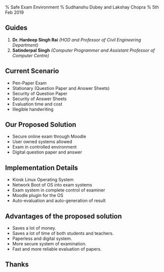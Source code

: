 % Safe Exam Environment
% Sudhanshu Dubey and Lakshay Chopra
% 5th Feb 2019

## Guides

1. **Dr. Hardeep Singh Rai** *(HOD and Professor of Civil Engineering Department)*
1. **Satinderpal Singh** *(Computer Programmer and Assistant Professor of Computer Centre)*

## Current Scenario

- Pen-Paper Exam
- Stationary (Question Paper and Answer Sheets)
- Security of Question Paper
- Security of Answer Sheets
- Evaluation time and cost
- Illegible handwriting

## Our Proposed Solution

- Secure online exam through Moodle
- User owned systems allowed
- Exam in controlled environment
- Digital question paper and answer

## Implementation Details

- Kiosk Linux Operating System
- Network Boot of OS into exam systems
- Exam system in complete control of examiner
- Moodle plugin for the OS
- Auto-evaluation and auto-generation of result

## Advantages of the proposed solution

- Saves a lot of money.
- Saves a lot of time of both students and teachers.
- Paperless and digital system.
- More secure system of examination.
- Fast and more reliable evaluation of papers.

## Thanks
